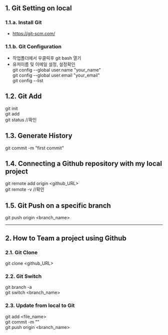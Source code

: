 ## 1. Git Setting on local
### 1.1.a. Install Git
- https://git-scm.com/
### 1.1.b. Git Configuration
- 작업폴더에서 우클릭후 git bash 열기  
- 유저이름 및 이메일 설정, 설정확인  
git config --global user.name "your_name"  
git config --global user.email "your_email"   
git config --list

## 1.2. Git Add
git init  
git add <filename>  
git status //확인  

## 1.3. Generate History  
git commit -m "first commit"

## 1.4. Connecting a Github repository with my local project
git remote add origin <github_URL>  
git remote -v //확인  

## 1.5. Git Push on a specific branch 
git push origin <branch_name>  

---

## 2. How to Team a project using Github
### 2.1. Git Clone
git clone <github_URL>  
### 2.2. Git Switch
git branch -a  
git switch <branch_name>
### 2.3. Update from local to Git
git add <file_name>  
git commit -m "<your commit name>"  
git push origin <branch_name>  









